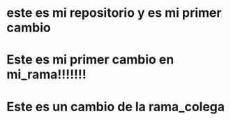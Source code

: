 # este es mi repositorio y es mi primer cambio
# Este es mi primer cambio en mi_rama!!!!!!!
# Este es un cambio de la rama_colega